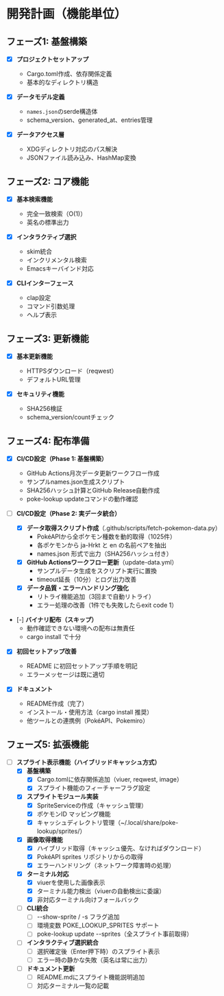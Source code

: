 # 開発計画（機能単位）

## フェーズ1: 基盤構築
- [x] **プロジェクトセットアップ**
  - Cargo.toml作成、依存関係定義
  - 基本的なディレクトリ構造

- [x] **データモデル定義**
  - `names.json`のserde構造体
  - schema_version、generated_at、entries管理

- [x] **データアクセス層**
  - XDGディレクトリ対応のパス解決
  - JSONファイル読み込み、HashMap変換

## フェーズ2: コア機能
- [x] **基本検索機能**
  - 完全一致検索（O(1)）
  - 英名の標準出力

- [x] **インタラクティブ選択**
  - skim統合
  - インクリメンタル検索
  - Emacsキーバインド対応

- [x] **CLIインターフェース**
  - clap設定
  - コマンド引数処理
  - ヘルプ表示

## フェーズ3: 更新機能
- [x] **基本更新機能**
  - HTTPSダウンロード（reqwest）
  - デフォルトURL管理

- [x] **セキュリティ機能**
  - SHA256検証
  - schema_version/countチェック

## フェーズ4: 配布準備
- [x] **CI/CD設定（Phase 1: 基盤構築）**
  - GitHub Actions月次データ更新ワークフロー作成
  - サンプルnames.json生成スクリプト
  - SHA256ハッシュ計算とGitHub Release自動作成
  - poke-lookup updateコマンドの動作確認

- [ ] **CI/CD設定（Phase 2: 実データ統合）**
  - [x] **データ取得スクリプト作成**（.github/scripts/fetch-pokemon-data.py）
    - PokéAPIから全ポケモン種数を動的取得（1025件）
    - 各ポケモンから ja-Hrkt と en の名前ペアを抽出
    - names.json 形式で出力（SHA256ハッシュ付き）
  - [x] **GitHub Actionsワークフロー更新**（update-data.yml）
    - サンプルデータ生成をスクリプト実行に置換
    - timeout延長（10分）とログ出力改善
  - [x] **データ品質・エラーハンドリング強化**
    - リトライ機能追加（3回まで自動リトライ）
    - エラー処理の改善（1件でも失敗したらexit code 1）

- [-] **バイナリ配布（スキップ）**
  - 動作確認できない環境への配布は無責任
  - cargo install で十分

- [x] **初回セットアップ改善**
  - README に初回セットアップ手順を明記
  - エラーメッセージは既に適切

- [x] **ドキュメント**
  - README作成（完了）
  - インストール・使用方法（cargo install 推奨）
  - 他ツールとの連携例（PokéAPI、Pokemiro）

## フェーズ5: 拡張機能
- [ ] **スプライト表示機能（ハイブリッドキャッシュ方式）**
  - [x] **基盤構築**
    - [x] Cargo.tomlに依存関係追加（viuer, reqwest, image）
    - [x] スプライト機能のフィーチャーフラグ設定
  - [x] **スプライトモジュール実装**
    - [x] SpriteServiceの作成（キャッシュ管理）
    - [x] ポケモンID マッピング機能
    - [x] キャッシュディレクトリ管理（~/.local/share/poke-lookup/sprites/）
  - [x] **画像取得機能**
    - [x] ハイブリッド取得（キャッシュ優先、なければダウンロード）
    - [x] PokéAPI sprites リポジトリからの取得
    - [x] エラーハンドリング（ネットワーク障害時の処理）
  - [x] **ターミナル対応**
    - [x] viuerを使用した画像表示
    - [x] ターミナル能力検出（viuerの自動検出に委譲）
    - [x] 非対応ターミナル向けフォールバック
  - [ ] **CLI統合**
    - [ ] --show-sprite / -s フラグ追加
    - [ ] 環境変数 POKE_LOOKUP_SPRITES サポート
    - [ ] poke-lookup update --sprites（全スプライト事前取得）
  - [ ] **インタラクティブ選択統合**
    - [ ] 選択確定後（Enter押下時）のスプライト表示
    - [ ] エラー時の静かな失敗（英名は常に出力）
  - [ ] **ドキュメント更新**
    - [ ] README.mdにスプライト機能説明追加
    - [ ] 対応ターミナル一覧の記載
